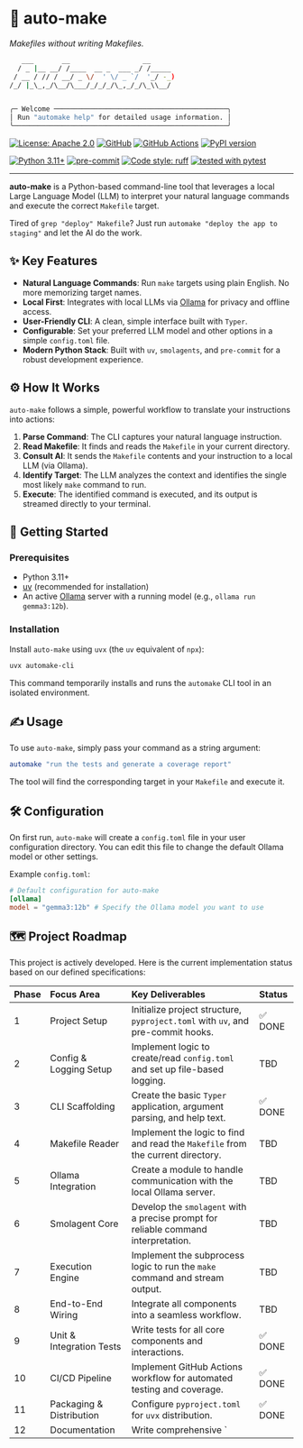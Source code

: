 # 🤖 auto-make
*Makefiles without writing Makefiles.*
```bash
   ___       __                  __
  / _ |__ __/ /____  __ _  ___ _/ /_____
 / __ / // / __/ _ \/  ' \/ _ `/  '_/ -_)
/_/ |_\_,_/\__/\___/_/_/_/\_,_/_/\_\\__/


╭─ Welcome ───────────────────────────────────────────╮
│ Run "automake help" for detailed usage information. │
╰─────────────────────────────────────────────────────╯
```

[![License: Apache 2.0](https://img.shields.io/badge/License-Apache%202.0-blue.svg)](https://www.apache.org/licenses/LICENSE-2.0)
[![GitHub](https://img.shields.io/badge/GitHub-181717?logo=github&logoColor=white)](https://github.com/biokraft/auto-make)
[![GitHub Actions](https://img.shields.io/badge/GitHub_Actions-2088FF?logo=github-actions&logoColor=white)](https://github.com/biokraft/auto-make/actions/workflows/ci.yml)
[![PyPI version](https://badge.fury.io/py/automake-cli.svg)](https://badge.fury.io/py/automake-cli)


[![Python 3.11+](https://img.shields.io/badge/Python-3.11+-3776AB.svg?logo=python&logoColor=white)](https://www.python.org/downloads/)
[![pre-commit](https://img.shields.io/badge/pre--commit-enabled-brightgreen?logo=pre-commit&logoColor=white)](https://github.com/pre-commit/pre-commit)
[![Code style: ruff](https://img.shields.io/badge/code%20style-ruff-black.svg)](https://github.com/astral-sh/ruff)
[![tested with pytest](https://img.shields.io/badge/tested%20with-pytest-0A9B7B.svg?logo=pytest)](https://pytest.org)

---

**auto-make** is a Python-based command-line tool that leverages a local Large Language Model (LLM) to interpret your natural language commands and execute the correct `Makefile` target.

Tired of `grep "deploy" Makefile`? Just run `automake "deploy the app to staging"` and let the AI do the work.

## ✨ Key Features
- **Natural Language Commands**: Run `make` targets using plain English. No more memorizing target names.
- **Local First**: Integrates with local LLMs via [Ollama](https://ollama.ai/) for privacy and offline access.
- **User-Friendly CLI**: A clean, simple interface built with `Typer`.
- **Configurable**: Set your preferred LLM model and other options in a simple `config.toml` file.
- **Modern Python Stack**: Built with `uv`, `smolagents`, and `pre-commit` for a robust development experience.

## ⚙️ How It Works
`auto-make` follows a simple, powerful workflow to translate your instructions into actions:

1.  **Parse Command**: The CLI captures your natural language instruction.
2.  **Read Makefile**: It finds and reads the `Makefile` in your current directory.
3.  **Consult AI**: It sends the `Makefile` contents and your instruction to a local LLM (via Ollama).
4.  **Identify Target**: The LLM analyzes the context and identifies the single most likely `make` command to run.
5.  **Execute**: The identified command is executed, and its output is streamed directly to your terminal.

## 🚀 Getting Started

### Prerequisites
- Python 3.11+
- [uv](https://github.com/astral-sh/uv) (recommended for installation)
- An active [Ollama](https://ollama.ai/) server with a running model (e.g., `ollama run gemma3:12b`).

### Installation
Install `auto-make` using `uvx` (the `uv` equivalent of `npx`):
```bash
uvx automake-cli
```
This command temporarily installs and runs the `automake` CLI tool in an isolated environment.

## ✍️ Usage
To use `auto-make`, simply pass your command as a string argument:

```bash
automake "run the tests and generate a coverage report"
```

The tool will find the corresponding target in your `Makefile` and execute it.

## 🛠️ Configuration
On first run, `auto-make` will create a `config.toml` file in your user configuration directory. You can edit this file to change the default Ollama model or other settings.

Example `config.toml`:
```toml
# Default configuration for auto-make
[ollama]
model = "gemma3:12b" # Specify the Ollama model you want to use
```

## 🗺️ Project Roadmap
This project is actively developed. Here is the current implementation status based on our defined specifications:

| Phase | Focus Area | Key Deliverables | Status |
| :--- | :--- | :--- | :--- |
| 1 | Project Setup | Initialize project structure, `pyproject.toml` with `uv`, and pre-commit hooks. | ✅ DONE |
| 2 | Config & Logging Setup | Implement logic to create/read `config.toml` and set up file-based logging. | TBD |
| 3 | CLI Scaffolding | Create the basic `Typer` application, argument parsing, and help text. | ✅ DONE |
| 4 | Makefile Reader | Implement the logic to find and read the `Makefile` from the current directory. | TBD |
| 5 | Ollama Integration | Create a module to handle communication with the local Ollama server. | TBD |
| 6 | Smolagent Core | Develop the `smolagent` with a precise prompt for reliable command interpretation. | TBD |
| 7 | Execution Engine | Implement the subprocess logic to run the `make` command and stream output. | TBD |
| 8 | End-to-End Wiring | Integrate all components into a seamless workflow. | TBD |
| 9 | Unit & Integration Tests | Write tests for all core components and interactions. | ✅ DONE |
| 10 | CI/CD Pipeline | Implement GitHub Actions workflow for automated testing and coverage. | ✅ DONE |
| 11 | Packaging & Distribution | Configure `pyproject.toml` for `uvx` distribution. | ✅ DONE |
| 12 | Documentation | Write comprehensive `
